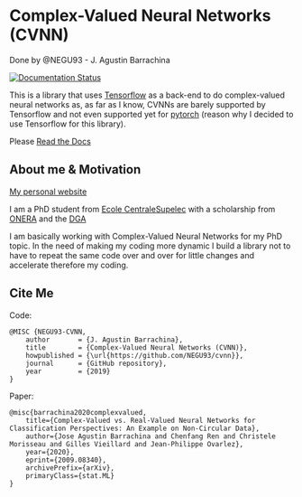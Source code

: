 # Complex-Valued Neural Networks (CVNN)
Done by @NEGU93 - J. Agustin Barrachina

[![Documentation Status](https://readthedocs.org/projects/complex-valued-neural-networks/badge/?version=latest)](https://complex-valued-neural-networks.readthedocs.io/en/latest/?badge=latest)

This is a library that uses [Tensorflow](https://www.tensorflow.org) as a back-end to do complex-valued neural networks as, as far as I know, CVNNs are barely supported by Tensorflow and not even supported yet for [pytorch](https://github.com/pytorch/pytorch/issues/755) (reason why I decided to use Tensorflow for this library).

Please [Read the Docs](https://complex-valued-neural-networks.readthedocs.io/en/latest/index.html)

## About me & Motivation

[My personal website](https://negu93.github.io/agustinbarrachina/)

I am a PhD student from [Ecole CentraleSupelec](https://www.centralesupelec.fr/)
with a scholarship from [ONERA](https://www.onera.fr/en) and the [DGA](https://www.defense.gouv.fr/dga)

I am basically working with Complex-Valued Neural Networks for my PhD topic.
In the need of making my coding more dynamic I build a library not to have to repeat the same code over and over for little changes and accelerate therefore my coding.

## Cite Me

Code:
```
@MISC {NEGU93-CVNN,
    author       = {J. Agustin Barrachina},
    title        = {Complex-Valued Neural Networks (CVNN)},
    howpublished = {\url{https://github.com/NEGU93/cvnn}},
    journal      = {GitHub repository},
    year         = {2019}
}
```
Paper:
```
@misc{barrachina2020complexvalued,
    title={Complex-Valued vs. Real-Valued Neural Networks for Classification Perspectives: An Example on Non-Circular Data},
    author={Jose Agustin Barrachina and Chenfang Ren and Christele Morisseau and Gilles Vieillard and Jean-Philippe Ovarlez},
    year={2020},
    eprint={2009.08340},
    archivePrefix={arXiv},
    primaryClass={stat.ML}
}
```
